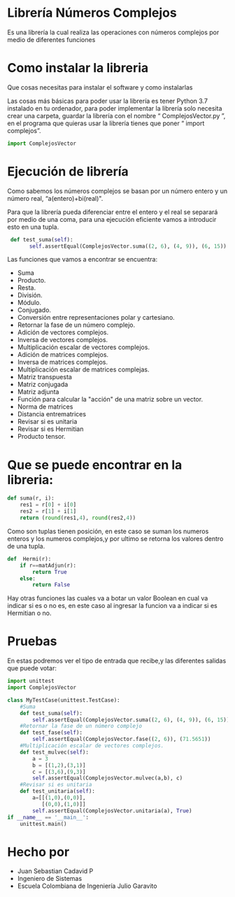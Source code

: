 # Librería Números Complejos 

Es una librería la cual realiza las operaciones con números complejos por medio de diferentes funciones

# Como instalar la libreria  

Que cosas necesitas para instalar el software y como instalarlas 

Las cosas más básicas para poder usar la librería es tener Python 3.7 instalado en tu ordenador, para poder implementar la librería solo necesita crear una carpeta, guardar la librería con el nombre “ ComplejosVector.py ”, en el programa que quieras usar la librería tienes que poner “ import complejos”. 
 ```python
 import ComplejosVector
 ```

# Ejecución de librería 

Como sabemos los números complejos se basan por un número entero y un número real, “a(entero)+bi(real)".

Para que la librería pueda diferenciar entre el entero y el real se separará por medio de una coma, para una ejecución eficiente vamos a introducir esto en una tupla. 
 ```python
  def test_suma(self):
        self.assertEqual(ComplejosVector.suma((2, 6), (4, 9)), (6, 15))
 ```

Las funciones que vamos a encontrar se encuentra: 

- Suma
- Producto.
- Resta.
- División.
- Módulo.
- Conjugado.
- Conversión entre representaciones polar y cartesiano.
- Retornar la fase de un número complejo. 
- Adición de vectores complejos.
- Inversa de vectores complejos.
- Multiplicación escalar de vectores complejos.
- Adición de matrices complejos.
- Inversa de matrices complejos.
- Multiplicación escalar de matrices complejas.
- Matriz transpuesta
- Matriz conjugada
- Matriz adjunta
- Función para calcular la "acción" de una matriz sobre un vector.
- Norma de matrices
- Distancia entrematrices
- Revisar si es unitaria
- Revisar si es Hermitian
- Producto tensor.

# Que se puede encontrar en la libreria:

```python
def suma(r, i):
    res1 = r[0] + i[0]
    res2 = r[1] + i[1]
    return (round(res1,4), round(res2,4))
```
Como son tuplas tienen posición, en este caso se suman los numeros enteros y los numeros complejos,y por ultimo se retorna los valores dentro de una tupla.

```python
def  Hermi(r):
    if r==matAdjun(r):
        return True
    else:
        return False
```

Hay otras funciones las cuales va a botar un valor Boolean en cual va indicar si es o no es, en este caso al ingresar la funcion va a indicar si es Hermitian o no.

# Pruebas
En estas podremos ver el tipo de entrada que recibe,y las diferentes salidas que puede votar:
```python
import unittest
import ComplejosVector

class MyTestCase(unittest.TestCase):
    #Suma
    def test_suma(self):
        self.assertEqual(ComplejosVector.suma((2, 6), (4, 9)), (6, 15)) 
    #Retornar la fase de un número complejo
    def test_fase(self):
        self.assertEqual(ComplejosVector.fase((2, 6)), (71.5651))
    #Multiplicación escalar de vectores complejos.
    def test_mulvec(self):
        a = 3
        b = [(1,2),(3,1)]
        c = [(3,6),(9,3)]
        self.assertEqual(ComplejosVector.mulvec(a,b), c)
    #Revisar si es unitaria
    def test_unitaria(self):
        a=[[(1,0),(0,0)],
           [(0,0),(1,0)]]
        self.assertEqual(ComplejosVector.unitaria(a), True)    
if __name__ == '__main__':
    unittest.main()
```
# Hecho por
- Juan Sebastian Cadavid P
- Ingeniero de Sistemas
- Escuela Colombiana de Ingeniería Julio Garavito
